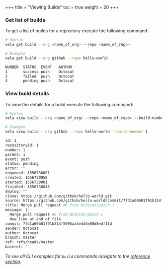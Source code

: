 +++
title = "Viewing Builds"
toc = true
weight = 20
+++

### Get list of builds

To get a list of builds for a repository execute the following command:

```sh
# Syntax
vela get build --org <name_of_org> --repo <name_of_repo>

# Example
vela get build --org github --repo hello-world

NUMBER  STATUS  EVENT   AUTHOR
1       success push    Octocat
2       failed  push    Octocat
3       pending push    Octocat
```

### View build details

To view the details for a build execute the following command:

```sh
# Syntax
vela view build --org <name_of_org> --repo <name_of_repo> --build-number <build_number>

# Example
vela view build --org github --repo hello-world --build-number 1

id: 1
repositoryid: 1
number: 1
parent: 1
event: push
status: pending
error: ""
enqueued: 1556730001
created: 1556720958
started: 1556730001
finished: 1556730045
deploy: ""
clone: https://github.com/github/hello-world.git
source: https://github.com/github/hello-world/commit/7fd1a60b01f91b314f5995aa4e4d4e80d8edf11d
title: Merge pull request #6 from Octocat/patch-1
message: |-
  Merge pull request #6 from Octocat/patch-1
  New line at end of file.
commit: 7fd1a60b01f91b314f5995aa4e4d4e80d8edf11d
sender: Octocat
author: Octocat
branch: master
ref: refs/heads/master
baseref: ""
```

_To see all CLI examples for `build` commands navigate to the [reference section](/usage/reference/cli/build)._

